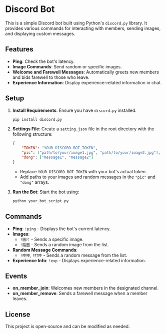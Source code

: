 # Discord Bot

This is a simple Discord bot built using Python's `discord.py` library. It provides various commands for interacting with members, sending images, and displaying custom messages.

## Features

- **Ping**: Check the bot's latency.
- **Image Commands**: Send random or specific images.
- **Welcome and Farewell Messages**: Automatically greets new members and bids farewell to those who leave.
- **Experience Information**: Display experience-related information in chat.

## Setup

1. **Install Requirements**: Ensure you have `discord.py` installed.
    ```bash
    pip install discord.py
    ```

2. **Settings File**: Create a `setting.json` file in the root directory with the following structure:
    ```json
    {
        "TOKEN": "YOUR_DISCORD_BOT_TOKEN",
        "pic": ["path/to/your/image1.jpg", "path/to/your/image2.jpg"],
        "dong": ["message1", "message2"]
    }
    ```
    - Replace `YOUR_DISCORD_BOT_TOKEN` with your bot's actual token.
    - Add paths to your images and random messages in the `"pic"` and `"dong"` arrays.

3. **Run the Bot**: Start the bot using:
    ```bash
    python your_bot_script.py
    ```

## Commands

- **Ping**: `!ping` - Displays the bot's current latency.
- **Images**: 
  - `!圖片` - Sends a specific image.
  - `!隨圖` - Sends a random image from the list.
- **Random Message Commands**:
  - `!咚神`,  `!叮咚` - Sends a random message from the list.
- **Experience Info**: `!exp` - Displays experience-related information.

## Events

- **on_member_join**: Welcomes new members in the designated channel.
- **on_member_remove**: Sends a farewell message when a member leaves.

## License

This project is open-source and can be modified as needed.
